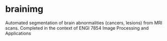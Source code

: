 # brainimg
Automated segmentation of brain abnormalities (cancers, lesions) from MRI scans. Completed in the context of ENGI 7854 Image Processing and Applications
